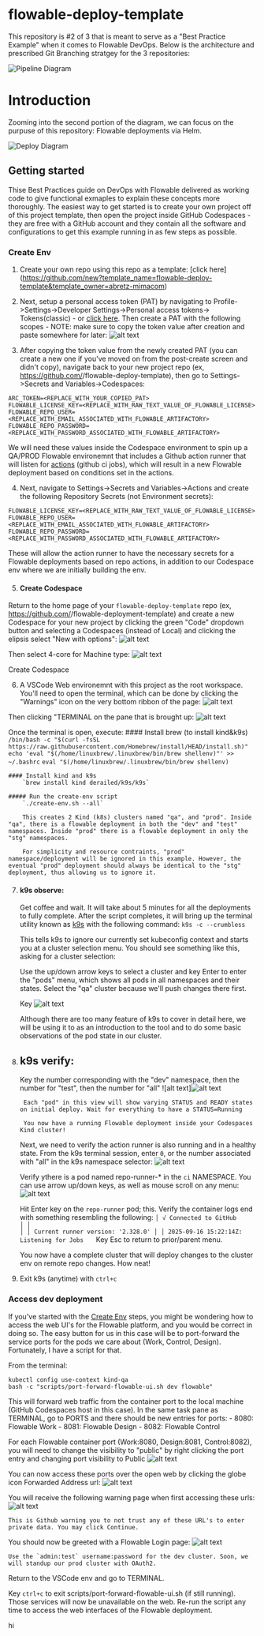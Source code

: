 # flowable-deploy-template

This repository is #2 of 3 that is meant to serve as a "Best Practice Example" when it comes to Flowable DevOps. Below is the architecture and prescribed Git Branching stratgey for the 3 repositories:

![Pipeline Diagram](assets/Pipeline.drawio.svg)

# Introduction

Zooming into the second portion of the diagram, we can focus on the purpuse of this repository: Flowable deployments via Helm.

![Deploy Diagram](assets/deploy-pipeline.png)


## Getting started
Thise Best Practices guide on DevOps with Flowable delivered as working code to give functional exmaples to explain these concepts more thoroughly. The easiest way to get started is to create your own project off of this project template, then open the project inside GitHub Codespaces - they are free with a GitHub account and they contain all the  software and configurations to get this example running in as few steps as possible.

### Create Env
1) Create your own repo using this repo as a template: [click here] (https://github.com/new?template_name=flowable-deploy-template&template_owner=abretz-mimacom)

2) Next, setup a personal access token (PAT) by navigating to Profile->Settings->Developer Settings->Personal access tokens-> Tokens(classic) - or [click here](https://github.com/settings/tokens). Then create a PAT with the following scopes - NOTE: make sure to copy the token value after creation and paste somewhere for later:
![alt text](assets/pat-scopes.png)

3) After copying the token value from the newly created PAT (you can create a new one if you've moved on from the post-create screen and didn't copy), navigate back to your new project repo (ex, https://github.com/<your-github-org>/flowable-deploy-template), then go to Settings->Secrets and Variables->Codespaces:
```
ARC_TOKEN=<REPLACE_WITH_YOUR_COPIED_PAT>
FLOWABLE_LICENSE_KEY=<REPLACE_WITH_RAW_TEXT_VALUE_OF_FLOWABLE_LICENSE>
FLOWABLE_REPO_USER=<REPLACE_WITH_EMAIL_ASSOCIATED_WITH_FLOWABLE_ARTIFACTORY>
FLOWABLE_REPO_PASSWORD=<REPLACE_WITH_PASSWORD_ASSOCIATED_WITH_FLOWABLE_ARTIFACTORY>
```
We will need these values inside the Codespace environment to spin up a QA/PROD Flowable environemnt that includes a Github action runner that will listen for [actions](.github/workflows/deploy-dev-qa.yml) (github ci jobs), which will result in a new Flowable deployment based on conditions set in the actions.

4) Next, navigate to Settings->Secrets and Variables->Actions and create the following Repository Secrets (not Environment secrets):
```
FLOWABLE_LICENSE_KEY=<REPLACE_WITH_RAW_TEXT_VALUE_OF_FLOWABLE_LICENSE>
FLOWABLE_REPO_USER=<REPLACE_WITH_EMAIL_ASSOCIATED_WITH_FLOWABLE_ARTIFACTORY>
FLOWABLE_REPO_PASSWORD=<REPLACE_WITH_PASSWORD_ASSOCIATED_WITH_FLOWABLE_ARTIFACTORY>
```

These will allow the action runner to have the necessary secrets for a Flowable deployments based on repo actions, in addition to our Codespace env where we are initially building the env.

5) #### Create Codespace
Return to the home page of your `flowable-deploy-template` repo (ex, https://github.com/<your-github-org>/flowable-deployment-template) and create a new Codespace for your new project by clicking the green "Code" dropdown button and selecting a Codespaces (instead of Local) and clicking the elipsis select "New with options":
![alt text](assets/codespaces.png)

Then select 4-core for Machine type:
![alt text](assets/4-core.png)

Create Codespace

6) A VSCode Web environemnt with this project as the root workspace. You'll need to open the terminal, which can be done by clicking the "Warnings" icon on the very bottom ribbon of the page: 
![alt text](assets/warnings.png)

Then clicking "TERMINAL on the pane that is brought up:
![alt text](assets/terminal.png)

Once the terminal is open, execute:
    #### Install brew (to install kind&k9s)
        `/bin/bash -c "$(curl -fsSL https://raw.githubusercontent.com/Homebrew/install/HEAD/install.sh)"`
        `echo 'eval "$(/home/linuxbrew/.linuxbrew/bin/brew shellenv)"' >> ~/.bashrc`
        `eval "$(/home/linuxbrew/.linuxbrew/bin/brew shellenv)`

    #### Install kind and k9s
        `brew install kind derailed/k9s/k9s`

    ##### Run the create-env script
        `./create-env.sh --all`

        This creates 2 Kind (k8s) clusters named "qa", and "prod". Inside "qa", there is a flowable deployment in both the "dev" and "test" namespaces. Inside "prod" there is a flowable deployment in only the "stg" namespaces. 
        
        For simplicity and resource contraints, "prod" namespace/deployment will be ignored in this example. However, the eventual "prod" deployment should always be identical to the "stg" deployment, thus allowing us to ignore it.

7) #### k9s observe:
     Get coffee and wait. It will take about 5 minutes for all the deployments to fully complete. After the script completes, it will bring up the terminal utility known as [k9s](https://k9scli.io/) with the following command:
     `k9s -c --crumbless` 

    This tells k9s to ignore our currently set kubeconfig context and starts you at a cluster selection menu. You should see something like this, asking for a cluster selection:
     
     Use the up/down arrow keys to select a cluster and key Enter to enter the "pods" menu, which shows all pods in all namespaces and their states. Select the "qa" cluster because we'll push changes there first.

     Key
    ![alt text](assets/flowable-dev-boot.png)

    Although there are too many feature of k9s to cover in detail here, we will be using it to as an introduction to the tool and to do some basic observations of the pod state in our cluster. 

8) ## k9s verify: 
    Key the number corresponding with the "dev" namespace, then the number for "test", then the number for "all"
        ![alt text]![alt text](assets/k9s-ns.png)

        Each "pod" in this view will show varying STATUS and READY states on initial deploy. Wait for everything to have a STATUS=Running

        You now have a running Flowable deployment inside your Codespaces Kind cluster!
    
    Next, we need to verify the action runner is also running and in a healthy state. From the k9s terminal session, enter `0`, or the number associated with "all" in the k9s namespace selector:
        ![alt text](assets/k9s-ns.png)
    
    Verify ythere is a pod named repo-runner-* in the `ci` NAMESPACE. You can use arrow up/down keys, as well as mouse scroll on any menu:
        ![alt text](image.png)
    
    Hit Enter key on the `repo-runner` pod; this. Verify the container logs end with something resembling the following:
        ```
            │ √ Connected to GitHub                                                                                                                  │
            │                                                                                                                       │
            │ Current runner version: '2.328.0'
            │
            │ 2025-09-16 15:22:14Z: Listening for Jobs   
        ```
    Key Esc to return to prior/parent menu.

    You now have a complete cluster that will deploy changes to the cluster env on remote repo changes. How neat!

9) Exit k9s (anytime) with `ctrl+c`

### Access dev deployment
If you've started with the [Create Env](#create-env) steps, you might be wondering how to access the web UI's for the Flowable platform, and you would be correct in doing so. The easy button for us in this case will be to port-forward the service ports for the pods we care about (Work, Control, Design). Fortunately, I have a script for that.

From the terminal:
```
kubectl config use-context kind-qa
bash -c "scripts/port-forward-flowable-ui.sh dev flowable"
```

This will forward web traffic from the container port to the local machine (GitHub Codespaces host in this case). In the same task pane as TERMINAL, go to PORTS and there should be new entries for ports:
    - 8080: Flowable Work
    - 8081: Flowable Design
    - 8082: Flowable Control

For each Flowable container port (Work:8080, Design:8081, Control:8082), you will need to change the visibility to "public" by right clicking the port entry and changing port visibility to Public
    ![alt text](assets/port-vis.png)

You can now access these ports over the open web by clicking the globe icon Forwarded Address url:
    ![alt text](assets/open-url.png)

You will receive the following warning page when first accessing these urls:
    ![alt text](assets/gh-warn.png)

    This is Github warning you to not trust any of these URL's to enter private data. You may click Continue.

You should now be greeted with a Flowable Login page:
    ![alt text](assets/flowable-login.png)

    Use the `admin:test` username:password for the dev cluster. Soon, we will standup our prod cluster with OAuth2.

Return to the VSCode env and go to TERMINAL.

Key `ctrl+c` to exit scripts/port-forward-flowable-ui.sh (if still running). Those services will now be unavailable on the web. Re-run the script any time to access the web interfaces of the Flowable deployment.

hi